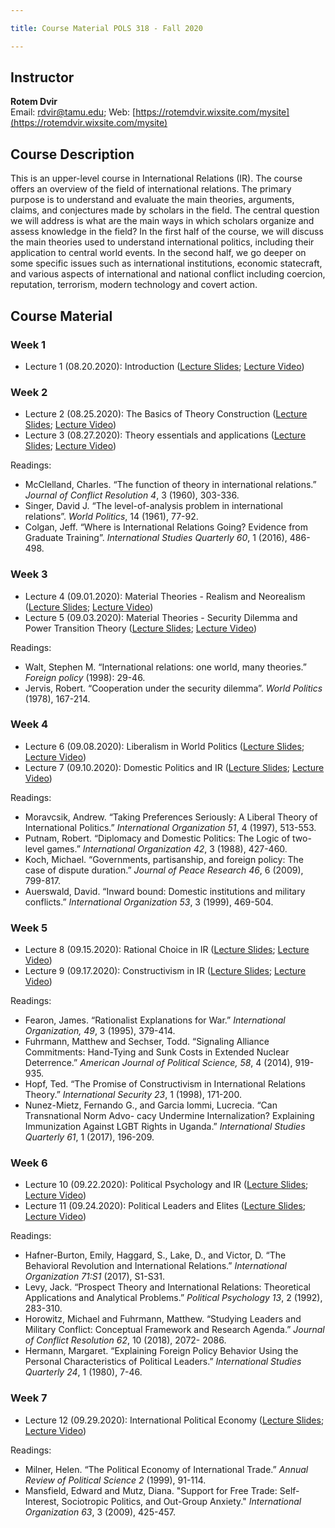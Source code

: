 ```yaml
---

title: Course Material POLS 318 - Fall 2020

---
```


## Instructor
**Rotem Dvir**  
Email: rdvir@tamu.edu; Web: [https://rotemdvir.wixsite.com/mysite](https://rotemdvir.wixsite.com/mysite)

## Course Description
This is an upper-level course in International Relations (IR). The course offers an overview of the field of international relations. The primary purpose is to understand and evaluate the main theories, arguments, claims, and conjectures made by scholars in the field. The central question we will address is what are the main ways in which scholars organize and assess knowledge in the field? In the first half of the course, we will discuss the main theories used to understand international politics, including their application to central world events. In the second half, we go deeper on some specific issues such as international institutions, economic statecraft, and various aspects of international and national conflict including coercion, reputation, terrorism, modern technology and covert action.

## Course Material

### Week 1   

- Lecture 1 (08.20.2020): Introduction ([Lecture Slides](LectureSlides/Lecture1_Intro.pdf); [Lecture Video](https://youtu.be/nyrhpPAZHdA))

### Week 2

  - Lecture 2 (08.25.2020): The Basics of Theory Construction ([Lecture Slides](LectureSlides/318__IR_Lecture_2.pdf); [Lecture Video](https://youtu.be/LFNWUqb9Fcc))
  - Lecture 3 (08.27.2020): Theory essentials and applications ([Lecture Slides](LectureSlides/318__IR_Lecture_3.pdf); [Lecture Video](https://youtu.be/CuXaQ9sVXCI))
  
  
Readings:  

  - McClelland, Charles. “The function of theory in international relations.” *Journal of Conflict Resolution 4*, 3 (1960), 303-336.
  - Singer, David J. “The level-of-analysis problem in international relations”. *World Politics*, 14 (1961), 77-92.
  - Colgan, Jeff. “Where is International Relations Going? Evidence from Graduate Training”. *International Studies Quarterly 60*, 1 (2016), 486-498.
  
### Week 3

  - Lecture 4 (09.01.2020): Material Theories - Realism and Neorealism ([Lecture Slides](LectureSlides/318__IR_Lecture_4.pdf); [Lecture Video](https://youtu.be/INO8rhm7Coc))
  - Lecture 5 (09.03.2020): Material Theories - Security Dilemma and Power Transition Theory ([Lecture Slides](LectureSlides/318__IR_Lecture_5.pdf); [Lecture Video](https://youtu.be/8iD0nTqj16M))
  

Readings:  

  - Walt, Stephen M. “International relations: one world, many theories.” *Foreign policy* (1998): 29-46.
  - Jervis, Robert. “Cooperation under the security dilemma”. *World Politics* (1978), 167-214.
   
### Week 4  

  - Lecture 6 (09.08.2020): Liberalism in World Politics ([Lecture Slides](LectureSlides/318__IR_Lecture_6.pdf); [Lecture Video](https://youtu.be/qron91QY5_I))
  - Lecture 7 (09.10.2020): Domestic Politics and IR ([Lecture Slides](LectureSlides/318__IR_Lecture_7.pdf); [Lecture Video](https://youtu.be/b3SX4xuS-xo))
  

Readings:  

  - Moravcsik, Andrew. “Taking Preferences Seriously: A Liberal Theory of International Politics.” *International Organization 51*, 4 (1997), 513-553.
  - Putnam, Robert. “Diplomacy and Domestic Politics: The Logic of two-level games.” *International Organization 42*, 3 (1988), 427-460.
  - Koch, Michael. “Governments, partisanship, and foreign policy: The case of dispute duration.” *Journal of Peace Research 46*, 6 (2009), 799-817.
  - Auerswald, David. “Inward bound: Domestic institutions and military conflicts.” *International Organization 53*, 3 (1999), 469-504.
  
### Week 5  

  - Lecture 8 (09.15.2020): Rational Choice in IR ([Lecture Slides](LectureSlides/318__IR_Lecture_8.pdf); [Lecture Video](https://youtu.be/A0-_MzdvJEE))
  - Lecture 9 (09.17.2020): Constructivism in IR ([Lecture Slides](LectureSlides/318__IR_Lecture_9.pdf); [Lecture Video](https://youtu.be/noHzCJjW7Xw)) 
  
  
Readings:  

  - Fearon, James. “Rationalist Explanations for War.” *International Organization, 49*, 3 (1995), 379-414.
  - Fuhrmann, Matthew and Sechser, Todd. “Signaling Alliance Commitments: Hand-Tying and Sunk Costs in Extended Nuclear Deterrence.” *American Journal of Political Science, 58*, 4 (2014), 919-935.
  - Hopf, Ted. “The Promise of Constructivism in International Relations Theory.” *International Security 23*, 1 (1998), 171-200.
  - Nunez-Mietz, Fernando G., and Garcia Iommi, Lucrecia. “Can Transnational Norm Advo- cacy Undermine Internalization? Explaining Immunization Against LGBT Rights in Uganda.” *International Studies Quarterly 61*, 1 (2017), 196-209.
  
### Week 6  

  - Lecture 10 (09.22.2020): Political Psychology and IR ([Lecture Slides](LectureSlides/318__IR_Lecture_10.pdf); [Lecture Video](https://youtu.be/VdRC1b6KWhs))
  - Lecture 11 (09.24.2020): Political Leaders and Elites ([Lecture Slides](LectureSlides/318__IR_Lecture_11.pdf); [Lecture Video](https://youtu.be/FJ64aZMrjA4)) 
  

Readings:  

  - Hafner-Burton, Emily, Haggard, S., Lake, D., and Victor, D. “The Behavioral Revolution and International Relations.” *International Organization 71:S1* (2017), S1-S31.
  - Levy, Jack. “Prospect Theory and International Relations: Theoretical Applications and Analytical Problems.” *Political Psychology 13*, 2 (1992), 283-310.
  - Horowitz, Michael and Fuhrmann, Matthew. “Studying Leaders and Military Conflict: Conceptual Framework and Research Agenda.” *Journal of Conflict Resolution 62*, 10 (2018), 2072- 2086.
  - Hermann, Margaret. “Explaining Foreign Policy Behavior Using the Personal Characteristics of Political Leaders.” *International Studies Quarterly 24*, 1 (1980), 7-46. 
  
### Week 7  

  - Lecture 12 (09.29.2020): International Political Economy ([Lecture Slides](LectureSlides/318__IR_Lecture_12.pdf); [Lecture Video](https://youtu.be/skKivCIhlXk))
  

Readings:  

  - Milner, Helen. “The Political Economy of International Trade.” *Annual Review of Political Science 2* (1999), 91-114.
  - Mansfield, Edward and Mutz, Diana. "Support for Free Trade: Self-Interest, Sociotropic Politics, and Out-Group Anxiety." *International Organization 63*, 3 (2009), 425-457.

